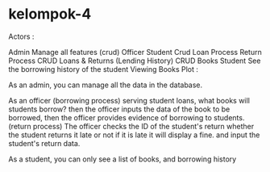 # kelompok-4

Actors :

Admin
Manage all features (crud)
Officer
Student Crud
Loan Process
Return Process
CRUD Loans & Returns (Lending History)
CRUD Books
Student
See the borrowing history of the student
Viewing Books
Plot :

As an admin, you can manage all the data in the database.

As an officer (borrowing process) serving student loans, what books will students borrow? then the officer inputs the data of the book to be borrowed, then the officer provides evidence of borrowing to students. (return process) The officer checks the ID of the student's return whether the student returns it late or not if it is late it will display a fine. and input the student's return data.

As a student, you can only see a list of books, and borrowing history
